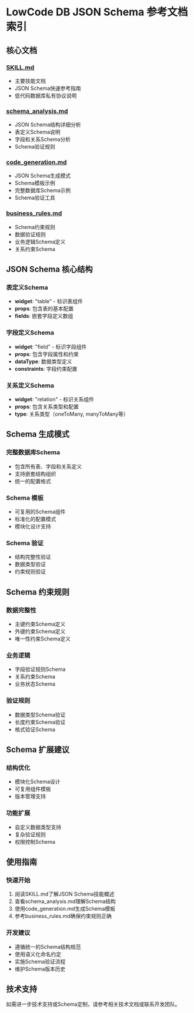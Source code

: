 # LowCode DB JSON Schema 参考文档索引

## 核心文档

### [SKILL.md](../SKILL.md)
- 主要技能文档
- JSON Schema快速参考指南
- 低代码数据库私有协议说明

### [schema_analysis.md](./schema_analysis.md)
- JSON Schema结构详细分析
- 表定义Schema说明
- 字段和关系Schema分析
- Schema验证规则

### [code_generation.md](./code_generation.md)
- JSON Schema生成模式
- Schema模板示例
- 完整数据库Schema示例
- Schema验证工具

### [business_rules.md](./business_rules.md)
- Schema约束规则
- 数据验证规则
- 业务逻辑Schema定义
- 关系约束Schema

## JSON Schema 核心结构

### 表定义Schema
- **widget**: "table" - 标识表组件
- **props**: 包含表的基本配置
- **fields**: 嵌套字段定义数组

### 字段定义Schema
- **widget**: "field" - 标识字段组件
- **props**: 包含字段属性和约束
- **dataType**: 数据类型定义
- **constraints**: 字段约束配置

### 关系定义Schema
- **widget**: "relation" - 标识关系组件
- **props**: 包含关系类型和配置
- **type**: 关系类型（oneToMany, manyToMany等）

## Schema 生成模式

### 完整数据库Schema
- 包含所有表、字段和关系定义
- 支持嵌套结构组织
- 统一的配置格式

### Schema 模板
- 可复用的Schema组件
- 标准化的配置模式
- 模块化设计支持

### Schema 验证
- 结构完整性验证
- 数据类型验证
- 约束规则验证

## Schema 约束规则

### 数据完整性
- 主键约束Schema定义
- 外键约束Schema定义
- 唯一性约束Schema定义

### 业务逻辑
- 字段验证规则Schema
- 关系约束Schema
- 业务状态Schema

### 验证规则
- 数据类型Schema验证
- 长度约束Schema验证
- 格式验证Schema

## Schema 扩展建议

### 结构优化
- 模块化Schema设计
- 可复用组件模板
- 版本管理支持

### 功能扩展
- 自定义数据类型支持
- 复杂验证规则
- 权限控制Schema

## 使用指南

### 快速开始
1. 阅读SKILL.md了解JSON Schema技能概述
2. 查看schema_analysis.md理解Schema结构
3. 使用code_generation.md生成Schema模板
4. 参考business_rules.md确保约束规则正确

### 开发建议
- 遵循统一的Schema结构规范
- 使用语义化命名约定
- 实施Schema验证流程
- 维护Schema版本历史

## 技术支持

如需进一步技术支持或Schema定制，请参考相关技术文档或联系开发团队。